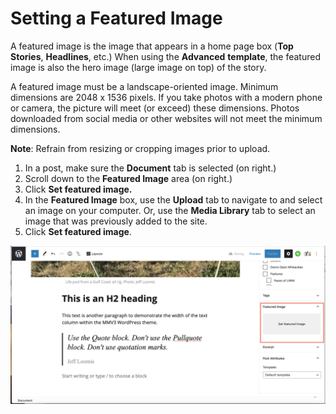 # Setting a Featured Image

A featured image is the image that appears in a home page box \(**Top Stories**, **Headlines**, etc.\) When using the **Advanced** **template**, the featured image is also the hero image \(large image on top\) of the story.

A featured image must be a landscape-oriented image. Minimum dimensions are 2048 x 1536 pixels. If you take photos with a modern phone or camera, the picture will meet \(or exceed\) these dimensions. Photos downloaded from social media or other websites will not meet the minimum dimensions. 

**Note**: Refrain from resizing or cropping images prior to upload. 

1. In a post, make sure the **Document** tab is selected \(on right.\)
2. Scroll down to the **Featured Image** area \(on right.\)
3. Click **Set featured image.**
4. In the **Featured Image** box, use the **Upload** tab to navigate to and select an image on your computer. Or, use the **Media Library** tab to select an image that was previously added to the site.
5. Click **Set featured image**.

![](../.gitbook/assets/featured-image.png)



